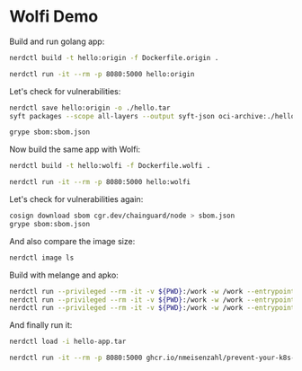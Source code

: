 # Wolfi Demo

Build and run golang app:

```bash
nerdctl build -t hello:origin -f Dockerfile.origin .

nerdctl run -it --rm -p 8080:5000 hello:origin
```

Let's check for vulnerabilities:

```bash
nerdctl save hello:origin -o ./hello.tar
syft packages --scope all-layers --output syft-json oci-archive:./hello.tar > sbom.json

grype sbom:sbom.json
```

Now build the same app with Wolfi:

```bash
nerdctl build -t hello:wolfi -f Dockerfile.wolfi .

nerdctl run -it --rm -p 8080:5000 hello:wolfi
```

Let's check for vulnerabilities again:

```bash
cosign download sbom cgr.dev/chainguard/node > sbom.json
grype sbom:sbom.json
```

And also compare the image size:

```bash
nerdctl image ls
```

Build with melange and apko:

```bash
nerdctl run --privileged --rm -it -v ${PWD}:/work -w /work --entrypoint /usr/bin/melange cgr.dev/chainguard/sdk:latest keygen
nerdctl run --privileged --rm -it -v ${PWD}:/work -w /work --entrypoint /usr/bin/melange cgr.dev/chainguard/sdk:latest build --arch aarch64 --signing-key melange.rsa --keyring-append melange.rsa melange.yaml
nerdctl run --privileged --rm -it -v ${PWD}:/work -w /work --entrypoint /usr/bin/apko cgr.dev/chainguard/sdk:latest-20230118 build --build-arch aarch64 -k melange.rsa.pub apko.yaml ghcr.io/nmeisenzahl/prevent-your-k8s-from-being-hacked/hello-app:latest hello-app.tar
```

And finally run it:

```bash
nerdctl load -i hello-app.tar

nerdctl run -it --rm -p 8080:5000 ghcr.io/nmeisenzahl/prevent-your-k8s-from-being-hacked/hello-app:latest
```
